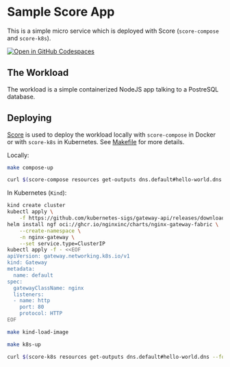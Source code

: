 # Sample Score App

This is a simple micro service which is deployed with Score (`score-compose` and `score-k8s`).

[![Open in GitHub Codespaces](https://github.com/codespaces/badge.svg)](https://codespaces.new/score-spec/sample-score-app)

## The Workload

The workload is a simple containerized NodeJS app talking to a PostreSQL database.

## Deploying

[Score](https://score.dev/) is used to deploy the workload locally with `score-compose` in Docker or with `score-k8s` in Kubernetes. See [Makefile](Makefile) for more details.

Locally:
```bash
make compose-up

curl $(score-compose resources get-outputs dns.default#hello-world.dns --format '{{ .host }}:8080')
```

In Kubernetes (`Kind`):
```bash
kind create cluster
kubectl apply \
    -f https://github.com/kubernetes-sigs/gateway-api/releases/download/v1.1.0/standard-install.yaml
helm install ngf oci://ghcr.io/nginxinc/charts/nginx-gateway-fabric \
    --create-namespace \
    -n nginx-gateway \
    --set service.type=ClusterIP
kubectl apply -f - <<EOF
apiVersion: gateway.networking.k8s.io/v1
kind: Gateway
metadata:
  name: default
spec:
  gatewayClassName: nginx
  listeners:
  - name: http
    port: 80
    protocol: HTTP
EOF

make kind-load-image

make k8s-up

curl $(score-k8s resources get-outputs dns.default#hello-world.dns --format '{{ .host }}:8080')
```